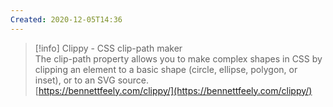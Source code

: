 ```yaml
---
Created: 2020-12-05T14:36
---
```

> [!info] Clippy - CSS clip-path maker  
> The clip-path property allows you to make complex shapes in CSS by clipping an element to a basic shape (circle, ellipse, polygon, or inset), or to an SVG source.  
> [https://bennettfeely.com/clippy/](https://bennettfeely.com/clippy/)